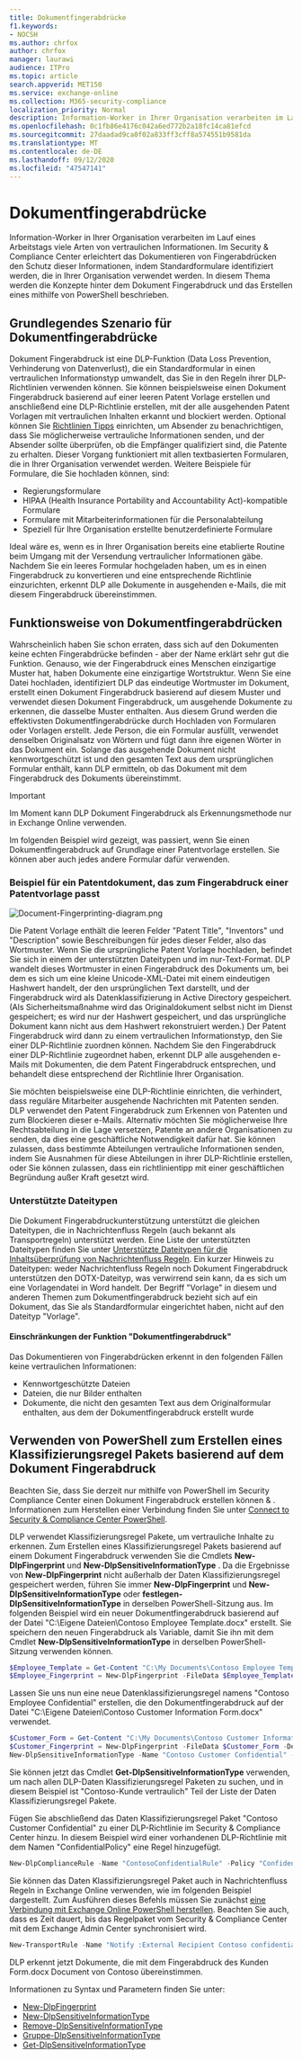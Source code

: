 ```yaml
---
title: Dokumentfingerabdrücke
f1.keywords:
- NOCSH
ms.author: chrfox
author: chrfox
manager: laurawi
audience: ITPro
ms.topic: article
search.appverid: MET150
ms.service: exchange-online
ms.collection: M365-security-compliance
localization_priority: Normal
description: Information-Worker in Ihrer Organisation verarbeiten im Lauf eines Arbeitstags viele Arten von vertraulichen Informationen. Dokumentfingerabdrücke erleichtern Ihnen den Schutz dieser Informationen durch Identifikation von Standardformularen, die in Ihrer gesamten Organisation verwendet werden. In diesem Thema werden die Konzepte hinter dem Dokument Fingerabdruck und das Erstellen eines mithilfe von PowerShell beschrieben.
ms.openlocfilehash: 0c1fb86e4176c042a6ed772b2a18fc14ca81efcd
ms.sourcegitcommit: 27daadad9ca0f02a833ff3cff8a574551b9581da
ms.translationtype: MT
ms.contentlocale: de-DE
ms.lasthandoff: 09/12/2020
ms.locfileid: "47547141"
---
```

# <a name="document-fingerprinting"></a>Dokumentfingerabdrücke

Information-Worker in Ihrer Organisation verarbeiten im Lauf eines Arbeitstags viele Arten von vertraulichen Informationen. Im Security &amp; Compliance Center erleichtert das Dokumentieren von Fingerabdrücken den Schutz dieser Informationen, indem Standardformulare identifiziert werden, die in Ihrer Organisation verwendet werden. In diesem Thema werden die Konzepte hinter dem Dokument Fingerabdruck und das Erstellen eines mithilfe von PowerShell beschrieben.
  
## <a name="basic-scenario-for-document-fingerprinting"></a>Grundlegendes Szenario für Dokumentfingerabdrücke

Dokument Fingerabdruck ist eine DLP-Funktion (Data Loss Prevention, Verhinderung von Datenverlust), die ein Standardformular in einen vertraulichen Informationstyp umwandelt, das Sie in den Regeln ihrer DLP-Richtlinien verwenden können. Sie können beispielsweise einen Dokument Fingerabdruck basierend auf einer leeren Patent Vorlage erstellen und anschließend eine DLP-Richtlinie erstellen, mit der alle ausgehenden Patent Vorlagen mit vertraulichen Inhalten erkannt und blockiert werden. Optional können Sie [Richtlinien Tipps](use-notifications-and-policy-tips.md) einrichten, um Absender zu benachrichtigen, dass Sie möglicherweise vertrauliche Informationen senden, und der Absender sollte überprüfen, ob die Empfänger qualifiziert sind, die Patente zu erhalten. Dieser Vorgang funktioniert mit allen textbasierten Formularen, die in Ihrer Organisation verwendet werden. Weitere Beispiele für Formulare, die Sie hochladen können, sind:
  
- Regierungsformulare
- HIPAA (Health Insurance Portability and Accountability Act)-kompatible Formulare  
- Formulare mit Mitarbeiterinformationen für die Personalabteilung
- Speziell für Ihre Organisation erstellte benutzerdefinierte Formulare

Ideal wäre es, wenn es in Ihrer Organisation bereits eine etablierte Routine beim Umgang mit der Versendung vertraulicher Informationen gäbe. Nachdem Sie ein leeres Formular hochgeladen haben, um es in einen Fingerabdruck zu konvertieren und eine entsprechende Richtlinie einzurichten, erkennt DLP alle Dokumente in ausgehenden e-Mails, die mit diesem Fingerabdruck übereinstimmen.

## <a name="how-document-fingerprinting-works"></a>Funktionsweise von Dokumentfingerabdrücken

Wahrscheinlich haben Sie schon erraten, dass sich auf den Dokumenten keine echten Fingerabdrücke befinden - aber der Name erklärt sehr gut die Funktion. Genauso, wie der Fingerabdruck eines Menschen einzigartige Muster hat, haben Dokumente eine einzigartige Wortstruktur. Wenn Sie eine Datei hochladen, identifiziert DLP das eindeutige Wortmuster im Dokument, erstellt einen Dokument Fingerabdruck basierend auf diesem Muster und verwendet diesen Dokument Fingerabdruck, um ausgehende Dokumente zu erkennen, die dasselbe Muster enthalten. Aus diesem Grund werden die effektivsten Dokumentfingerabdrücke durch Hochladen von Formularen oder Vorlagen erstellt. Jede Person, die ein Formular ausfüllt, verwendet denselben Originalsatz von Wörtern und fügt dann ihre eigenen Wörter in das Dokument ein. Solange das ausgehende Dokument nicht kennwortgeschützt ist und den gesamten Text aus dem ursprünglichen Formular enthält, kann DLP ermitteln, ob das Dokument mit dem Fingerabdruck des Dokuments übereinstimmt.

> [!IMPORTANT]
> Im Moment kann DLP Dokument Fingerabdruck als Erkennungsmethode nur in Exchange Online verwenden.

Im folgenden Beispiel wird gezeigt, was passiert, wenn Sie einen Dokumentfingerabdruck auf Grundlage einer Patentvorlage erstellen. Sie können aber auch jedes andere Formular dafür verwenden.
  
### <a name="example-of-a-patent-document-matching-a-document-fingerprint-of-a-patent-template"></a>Beispiel für ein Patentdokument, das zum Fingerabdruck einer Patentvorlage passt

![Document-Fingerprinting-diagram.png](../media/Document-Fingerprinting-diagram.png)
  
Die Patent Vorlage enthält die leeren Felder "Patent Title", "Inventors" und "Description" sowie Beschreibungen für jedes dieser Felder, also das Wortmuster. Wenn Sie die ursprüngliche Patent Vorlage hochladen, befindet Sie sich in einem der unterstützten Dateitypen und im nur-Text-Format. DLP wandelt dieses Wortmuster in einen Fingerabdruck des Dokuments um, bei dem es sich um eine kleine Unicode-XML-Datei mit einem eindeutigen Hashwert handelt, der den ursprünglichen Text darstellt, und der Fingerabdruck wird als Datenklassifizierung in Active Directory gespeichert. (Als Sicherheitsmaßnahme wird das Originaldokument selbst nicht im Dienst gespeichert; es wird nur der Hashwert gespeichert, und das ursprüngliche Dokument kann nicht aus dem Hashwert rekonstruiert werden.) Der Patent Fingerabdruck wird dann zu einem vertraulichen Informationstyp, den Sie einer DLP-Richtlinie zuordnen können. Nachdem Sie den Fingerabdruck einer DLP-Richtlinie zugeordnet haben, erkennt DLP alle ausgehenden e-Mails mit Dokumenten, die dem Patent Fingerabdruck entsprechen, und behandelt diese entsprechend der Richtlinie Ihrer Organisation. 

Sie möchten beispielsweise eine DLP-Richtlinie einrichten, die verhindert, dass reguläre Mitarbeiter ausgehende Nachrichten mit Patenten senden. DLP verwendet den Patent Fingerabdruck zum Erkennen von Patenten und zum Blockieren dieser e-Mails. Alternativ möchten Sie möglicherweise Ihre Rechtsabteilung in die Lage versetzen, Patente an andere Organisationen zu senden, da dies eine geschäftliche Notwendigkeit dafür hat. Sie können zulassen, dass bestimmte Abteilungen vertrauliche Informationen senden, indem Sie Ausnahmen für diese Abteilungen in ihrer DLP-Richtlinie erstellen, oder Sie können zulassen, dass ein richtlinientipp mit einer geschäftlichen Begründung außer Kraft gesetzt wird.
  
### <a name="supported-file-types"></a>Unterstützte Dateitypen

Die Dokument Fingerabdruckunterstützung unterstützt die gleichen Dateitypen, die in Nachrichtenfluss Regeln (auch bekannt als Transportregeln) unterstützt werden. Eine Liste der unterstützten Dateitypen finden Sie unter [Unterstützte Dateitypen für die Inhaltsüberprüfung von Nachrichtenfluss Regeln](https://docs.microsoft.com/exchange/security-and-compliance/mail-flow-rules/inspect-message-attachments#supported-file-types-for-mail-flow-rule-content-inspection). Ein kurzer Hinweis zu Dateitypen: weder Nachrichtenfluss Regeln noch Dokument Fingerabdruck unterstützen den DOTX-Dateityp, was verwirrend sein kann, da es sich um eine Vorlagendatei in Word handelt. Der Begriff "Vorlage" in diesem und anderen Themen zum Dokumentfingerabdruck bezieht sich auf ein Dokument, das Sie als Standardformular eingerichtet haben, nicht auf den Dateityp "Vorlage".
  
#### <a name="limitations-of-document-fingerprinting"></a>Einschränkungen der Funktion "Dokumentfingerabdruck"

Das Dokumentieren von Fingerabdrücken erkennt in den folgenden Fällen keine vertraulichen Informationen:
  
- Kennwortgeschützte Dateien
- Dateien, die nur Bilder enthalten
- Dokumente, die nicht den gesamten Text aus dem Originalformular enthalten, aus dem der Dokumentfingerabdruck erstellt wurde

## <a name="use-powershell-to-create-a-classification-rule-package-based-on-document-fingerprinting"></a>Verwenden von PowerShell zum Erstellen eines Klassifizierungsregel Pakets basierend auf dem Dokument Fingerabdruck

Beachten Sie, dass Sie derzeit nur mithilfe von PowerShell im Security Compliance Center einen Dokument Fingerabdruck erstellen können &amp; . Informationen zum Herstellen einer Verbindung finden Sie unter [Connect to Security & Compliance Center PowerShell](https://docs.microsoft.com/powershell/exchange/connect-to-scc-powershell).

DLP verwendet Klassifizierungsregel Pakete, um vertrauliche Inhalte zu erkennen. Zum Erstellen eines Klassifizierungsregel Pakets basierend auf einem Dokument Fingerabdruck verwenden Sie die Cmdlets **New-DlpFingerprint** und **New-DlpSensitiveInformationType** . Da die Ergebnisse von **New-DlpFingerprint** nicht außerhalb der Daten Klassifizierungsregel gespeichert werden, führen Sie immer **New-DlpFingerprint** und **New-DlpSensitiveInformationType** oder **festlegen-DlpSensitiveInformationType** in derselben PowerShell-Sitzung aus. Im folgenden Beispiel wird ein neuer Dokumentfingerabdruck basierend auf der Datei "C:\Eigene Dateien\Contoso Employee Template.docx" erstellt. Sie speichern den neuen Fingerabdruck als Variable, damit Sie ihn mit dem Cmdlet **New-DlpSensitiveInformationType** in derselben PowerShell-Sitzung verwenden können.
  
```powershell
$Employee_Template = Get-Content "C:\My Documents\Contoso Employee Template.docx" -Encoding byte -ReadCount 0
$Employee_Fingerprint = New-DlpFingerprint -FileData $Employee_Template -Description "Contoso Employee Template"
```

Lassen Sie uns nun eine neue Datenklassifizierungsregel namens "Contoso Employee Confidential" erstellen, die den Dokumentfingerabdruck auf der Datei "C:\Eigene Dateien\Contoso Customer Information Form.docx" verwendet.
  
```powershell
$Customer_Form = Get-Content "C:\My Documents\Contoso Customer Information Form.docx" -Encoding byte -ReadCount 0
$Customer_Fingerprint = New-DlpFingerprint -FileData $Customer_Form -Description "Contoso Customer Information Form"
New-DlpSensitiveInformationType -Name "Contoso Customer Confidential" -Fingerprints $Customer_Fingerprint -Description "Message contains Contoso customer information." 
```

Sie können jetzt das Cmdlet **Get-DlpSensitiveInformationType** verwenden, um nach allen DLP-Daten Klassifizierungsregel Paketen zu suchen, und in diesem Beispiel ist "Contoso-Kunde vertraulich" Teil der Liste der Daten Klassifizierungsregel Pakete. 
  
Fügen Sie abschließend das Daten Klassifizierungsregel Paket "Contoso Customer Confidential" zu einer DLP-Richtlinie im Security &amp; Compliance Center hinzu. In diesem Beispiel wird einer vorhandenen DLP-Richtlinie mit dem Namen "ConfidentialPolicy" eine Regel hinzugefügt.

```powershell
New-DlpComplianceRule -Name "ContosoConfidentialRule" -Policy "ConfidentialPolicy" -ContentContainsSensitiveInformation @{Name="Contoso Customer Confidential"} -BlockAccess $True
```

Sie können das Daten Klassifizierungsregel Paket auch in Nachrichtenfluss Regeln in Exchange Online verwenden, wie im folgenden Beispiel dargestellt. Zum Ausführen dieses Befehls müssen Sie zunächst [eine Verbindung mit Exchange Online PowerShell herstellen](https://docs.microsoft.com/powershell/exchange/connect-to-exchange-online-powershell). Beachten Sie auch, dass es Zeit dauert, bis das Regelpaket vom Security &amp; Compliance Center mit dem Exchange Admin Center synchronisiert wird.
  
```powershell
New-TransportRule -Name "Notify :External Recipient Contoso confidential" -NotifySender NotifyOnly -Mode Enforce -SentToScope NotInOrganization -MessageContainsDataClassification @{Name=" Contoso Customer Confidential"}
```

DLP erkennt jetzt Dokumente, die mit dem Fingerabdruck des Kunden Form.docx Document von Contoso übereinstimmen.
  
Informationen zu Syntax und Parametern finden Sie unter:

- [New-DlpFingerprint](https://docs.microsoft.com/powershell/module/exchange/New-DlpFingerprint)
- [New-DlpSensitiveInformationType](https://docs.microsoft.com/powershell/module/exchange/New-DlpSensitiveInformationType)
- [Remove-DlpSensitiveInformationType](https://docs.microsoft.com/powershell/module/exchange/Remove-DlpSensitiveInformationType)
- [Gruppe-DlpSensitiveInformationType](https://docs.microsoft.com/powershell/module/exchange/Set-DlpSensitiveInformationType)
- [Get-DlpSensitiveInformationType](https://docs.microsoft.com/powershell/module/exchange/Get-DlpSensitiveInformationType)
